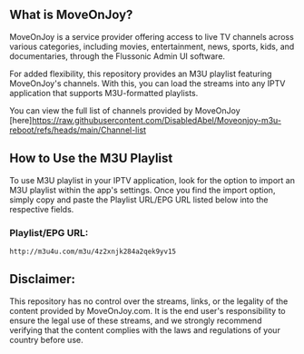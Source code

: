 ## What is MoveOnJoy?

MoveOnJoy is a service provider offering access to live TV channels across various categories, including movies, entertainment, news, sports, kids, and documentaries, through the Flussonic Admin UI software.

For added flexibility, this repository provides an M3U playlist featuring MoveOnJoy's channels. With this, you can load the streams into any IPTV application that supports M3U-formatted playlists.

You can view the full list of channels provided by MoveOnJoy [here]https://raw.githubusercontent.com/DisabledAbel/Moveonjoy-m3u-reboot/refs/heads/main/Channel-list

## How to Use the M3U Playlist

To use M3U playlist in your IPTV application, look for the option to import an M3U playlist within the app's settings. Once you find the import option, simply copy and paste the Playlist URL/EPG URL listed below into the respective fields.

### Playlist/EPG URL:
``http://m3u4u.com/m3u/4z2xnjk284a2qek9yv15``

## Disclaimer:

This repository has no control over the streams, links, or the legality of the content provided by MoveOnJoy.com. It is the end user's responsibility to ensure the legal use of these streams, and we strongly recommend verifying that the content complies with the laws and regulations of your country before use.

